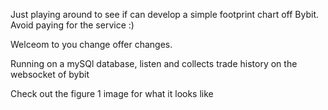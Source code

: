 Just playing around to see if can develop a simple footprint chart off Bybit. Avoid paying for the service :)

Welceom to you change offer changes.

Running on a mySQl database, listen and collects trade history on the websocket of bybit

Check out the figure 1 image for what it looks like
